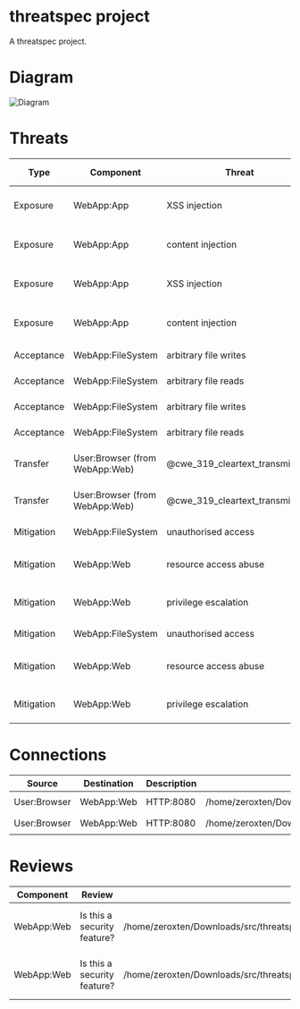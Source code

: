 # threatspec project

A threatspec project.

# Diagram

![Diagram](ThreatModel.png "Threat Model Diagram")

# Threats

| Type | Component | Threat | Description | Test | Test File | File | Line | Source |
| --- | --- | --- | --- | --- | --- | --- | --- | --- |
| Exposure | WebApp:App | XSS injection | insufficient input validation |  |  | /home/zeroxten/Downloads/src/threatspec/threatspec_example_report/simple_web.go | 53 | `func editHandler(w http.ResponseWriter, r *http.Request, title string) {` |
| Exposure | WebApp:App | content injection | insufficient input validation |  |  | /home/zeroxten/Downloads/src/threatspec/threatspec_example_report/simple_web.go | 62 | `func saveHandler(w http.ResponseWriter, r *http.Request, title string) {` |
| Exposure | WebApp:App | XSS injection | insufficient input validation |  |  | /home/zeroxten/Downloads/src/threatspec/threatspec_example_report/simple_web.go | 53 | `func editHandler(w http.ResponseWriter, r *http.Request, title string) {` |
| Exposure | WebApp:App | content injection | insufficient input validation |  |  | /home/zeroxten/Downloads/src/threatspec/threatspec_example_report/simple_web.go | 62 | `func saveHandler(w http.ResponseWriter, r *http.Request, title string) {` |
| Acceptance | WebApp:FileSystem | arbitrary file writes | filename restrictions |  |  | /home/zeroxten/Downloads/src/threatspec/threatspec_example_report/simple_web.go | 27 | `func (p *Page) save() error {` |
| Acceptance | WebApp:FileSystem | arbitrary file reads | filename restrictions |  |  | /home/zeroxten/Downloads/src/threatspec/threatspec_example_report/simple_web.go | 34 | `func loadPage(title string) (*Page, error) {` |
| Acceptance | WebApp:FileSystem | arbitrary file writes | filename restrictions |  |  | /home/zeroxten/Downloads/src/threatspec/threatspec_example_report/simple_web.go | 27 | `func (p *Page) save() error {` |
| Acceptance | WebApp:FileSystem | arbitrary file reads | filename restrictions |  |  | /home/zeroxten/Downloads/src/threatspec/threatspec_example_report/simple_web.go | 34 | `func loadPage(title string) (*Page, error) {` |
| Transfer | User:Browser (from WebApp:Web) | @cwe_319_cleartext_transmission | non-sensitive information |  |  | /home/zeroxten/Downloads/src/threatspec/threatspec_example_report/simple_web.go | 98 | `func main() {` |
| Transfer | User:Browser (from WebApp:Web) | @cwe_319_cleartext_transmission | non-sensitive information |  |  | /home/zeroxten/Downloads/src/threatspec/threatspec_example_report/simple_web.go | 98 | `func main() {` |
| Mitigation | WebApp:FileSystem | unauthorised access | strict file permissions | None |  | /home/zeroxten/Downloads/src/threatspec/threatspec_example_report/simple_web.go | 28 | `func (p *Page) save() error {` |
| Mitigation | WebApp:Web | resource access abuse | basic input validation | None |  | /home/zeroxten/Downloads/src/threatspec/threatspec_example_report/simple_web.go | 85 | `func makeHandler(fn func(http.ResponseWriter, *http.Request, string)) http.HandlerFunc {` |
| Mitigation | WebApp:Web | privilege escalation | non-privileged port | None |  | /home/zeroxten/Downloads/src/threatspec/threatspec_example_report/simple_web.go | 97 | `func main() {` |
| Mitigation | WebApp:FileSystem | unauthorised access | strict file permissions | None |  | /home/zeroxten/Downloads/src/threatspec/threatspec_example_report/simple_web.go | 28 | `func (p *Page) save() error {` |
| Mitigation | WebApp:Web | resource access abuse | basic input validation | None |  | /home/zeroxten/Downloads/src/threatspec/threatspec_example_report/simple_web.go | 85 | `func makeHandler(fn func(http.ResponseWriter, *http.Request, string)) http.HandlerFunc {` |
| Mitigation | WebApp:Web | privilege escalation | non-privileged port | None |  | /home/zeroxten/Downloads/src/threatspec/threatspec_example_report/simple_web.go | 97 | `func main() {` |


# Connections

| Source | Destination | Description | File | Line | Source |
| --- | --- | --- | --- | --- | --- |
| User:Browser | WebApp:Web | HTTP:8080 | /home/zeroxten/Downloads/src/threatspec/threatspec_example_report/simple_web.go | 119 | `http.ListenAndServe(":8080", nil)` |
| User:Browser | WebApp:Web | HTTP:8080 | /home/zeroxten/Downloads/src/threatspec/threatspec_example_report/simple_web.go | 119 | `http.ListenAndServe(":8080", nil)` |


# Reviews

| Component | Review | File | Line | Source |
| --- | --- | --- | --- | --- |
| WebApp:Web | Is this a security feature? | /home/zeroxten/Downloads/src/threatspec/threatspec_example_report/simple_web.go | 110 | `err = ioutil.WriteFile("final-port.txt", []byte(l.Addr().String()), 0644)` |
| WebApp:Web | Is this a security feature? | /home/zeroxten/Downloads/src/threatspec/threatspec_example_report/simple_web.go | 110 | `err = ioutil.WriteFile("final-port.txt", []byte(l.Addr().String()), 0644)` |


